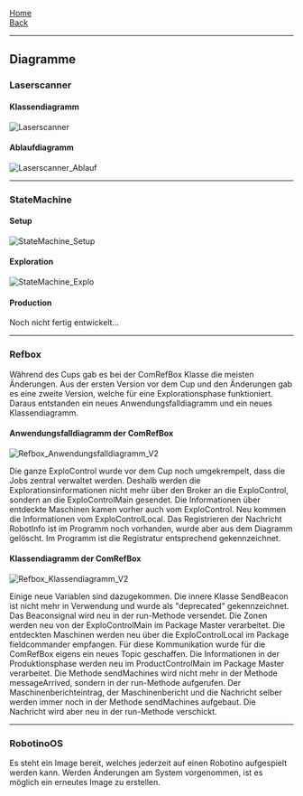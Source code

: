 [Home](home)  
[Back](DokuSolidus)
***
## Diagramme
### Laserscanner
#### Klassendiagramm
![Laserscanner](https://gitlab.com/solidus/hefei/uploads/a3d0d268ecf3d39f39aa0ddc3f01d902/Laserscanner.png)  
#### Ablaufdiagramm
![Laserscanner_Ablauf](https://gitlab.com/solidus/hefei/uploads/00b8fe26875b2e4a084bae1cf7fc7f1d/Laserscanner_Ablauf.JPG)
***

### StateMachine
#### Setup

![StateMachine_Setup](https://gitlab.com/solidus/hefei/uploads/6e1fc296532cac8615b6257dc3871d31/StateMachine_Setup.JPG)

#### Exploration

![StateMachine_Explo](https://gitlab.com/solidus/hefei/uploads/2137fd10fdde42ed07aa12abb1eecbff/StateMachine_Explo.JPG)

#### Production

Noch nicht fertig entwickelt...
***
### Refbox
Während des Cups gab es bei der ComRefBox Klasse die meisten Änderungen. Aus der ersten Version vor dem Cup und den Änderungen gab es eine zweite Version, welche für eine Explorationsphase funktioniert. Daraus entstanden ein neues Anwendungsfalldiagramm und ein neues Klassendiagramm. 
#### Anwendungsfalldiagramm der ComRefBox 
![Refbox_Anwendungsfalldiagramm_V2](https://gitlab.com/solidus/hefei/uploads/a538db431e478e429c532aad416e0119/Refbox_Anwendungsfalldiagramm_V2.jpg)

Die ganze ExploControl wurde vor dem Cup noch umgekrempelt, dass die Jobs zentral verwaltet werden. Deshalb werden die Explorationsinformationen nicht mehr über den Broker an die ExploControl, sondern an die ExploControlMain gesendet. Die Informationen über entdeckte Maschinen kamen vorher auch vom ExploControl. Neu kommen die Informationen vom ExploControlLocal. Das Registrieren der Nachricht RobotInfo ist im Programm noch vorhanden, wurde aber aus dem Diagramm gelöscht. Im Programm ist die Registratur entsprechend gekennzeichnet.
#### Klassendiagramm der ComRefBox
![Refbox_Klassendiagramm_V2](https://gitlab.com/solidus/hefei/uploads/74adbc0e7781ca4a30cdae274d180bbe/Refbox_Klassendiagramm_V2.jpg)

Einige neue Variablen sind dazugekommen. Die innere Klasse SendBeacon ist nicht mehr in Verwendung und wurde als "deprecated" gekennzeichnet. Das Beaconsignal wird neu in der run-Methode versendet. Die Zonen werden neu von der ExploControlMain im Package Master verarbeitet. Die entdeckten Maschinen werden neu über die ExploControlLocal im Package fieldcommander empfangen. Für diese Kommunikation wurde für die ComRefBox eigens ein neues Topic geschaffen. Die Informationen in der Produktionsphase werden neu im ProductControlMain im Package Master verarbeitet. Die Methode sendMachines wird nicht mehr in der Methode messageArrived, sondern in der run-Methode aufgerufen. Der Maschinenberichteintrag, der Maschinenbericht und die Nachricht selber werden immer noch in der Methode sendMachines aufgebaut. Die Nachricht wird aber neu in der run-Methode verschickt. 

***
### RobotinoOS
Es steht ein Image bereit, welches jederzeit auf einen Robotino aufgespielt werden kann. Werden Änderungen am System vorgenommen, ist es möglich ein erneutes Image zu erstellen.


